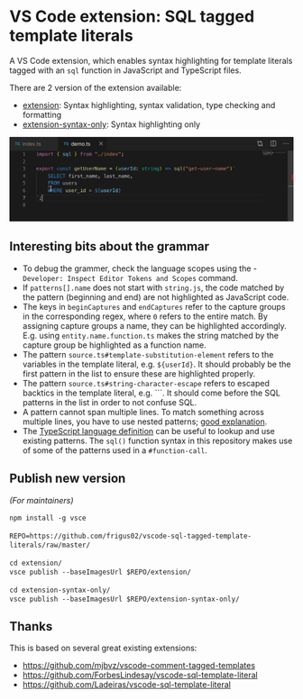 # VS Code extension: SQL tagged template literals

A VS Code extension, which enables syntax highlighting for template literals tagged with an `sql` function in JavaScript and TypeScript files.

There are 2 version of the extension available:

- [extension](./extension): Syntax highlighting, syntax validation, type checking and formatting
- [extension-syntax-only](./extension-syntax-only): Syntax highlighting only

![GIF of code snippet showing SQL syntax](./docs/preview.gif)

## Interesting bits about the grammar

- To debug the grammer, check the language scopes using the - `Developer: Inspect Editor Tokens and Scopes` command.
- If `patterns[].name` does not start with `string.js`, the code matched by the pattern (beginning and end) are not highlighted as JavaScript code.
- The keys in `beginCaptures` and `endCaptures` refer to the capture groups in the corresponding regex, where `0` refers to the entire match. By assigning capture groups a name, they can be highlighted accordingly. E.g. using `entity.name.function.ts` makes the string matched by the capture group be highlighted as a function name.
- The pattern `source.ts#template-substitution-element` refers to the variables in the template literal, e.g. `${userId}`. It should probably be the first pattern in the list to ensure these are highlighted properly.
- The pattern `source.ts#string-character-escape` refers to escaped backtics in the template literal, e.g. `\``. It should come before the SQL patterns in the list in order to not confuse SQL.
- A pattern cannot span multiple lines. To match something across multiple lines, you have to use nested patterns; [good explanation](https://github.com/Microsoft/vscode-textmate/issues/41#issuecomment-358459018).
- The [TypeScript language definition](https://github.com/microsoft/vscode/blob/8d2621e952b5ba223dcae6e47b869f228e0e9d32/extensions/typescript-basics/syntaxes/TypeScript.tmLanguage.json) can be useful to lookup and use existing patterns. The `sql()` function syntax in this repository makes use of some of the patterns used in a `#function-call`.

## Publish new version

_(For maintainers)_

```
npm install -g vsce

REPO=https://github.com/frigus02/vscode-sql-tagged-template-literals/raw/master/

cd extension/
vsce publish --baseImagesUrl $REPO/extension/

cd extension-syntax-only/
vsce publish --baseImagesUrl $REPO/extension-syntax-only/
```

## Thanks

This is based on several great existing extensions:

- https://github.com/mjbvz/vscode-comment-tagged-templates
- https://github.com/ForbesLindesay/vscode-sql-template-literal
- https://github.com/Ladeiras/vscode-sql-template-literal
